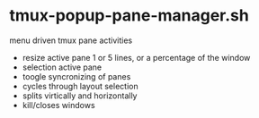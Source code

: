 # tmux-popup-pane-manager.sh
menu driven tmux pane activities
 - resize active pane 1 or 5 lines, or a percentage of the window
 - selection active pane
 - toogle syncronizing of panes
 - cycles through layout selection
 - splits virtically and horizontally
 - kill/closes windows
